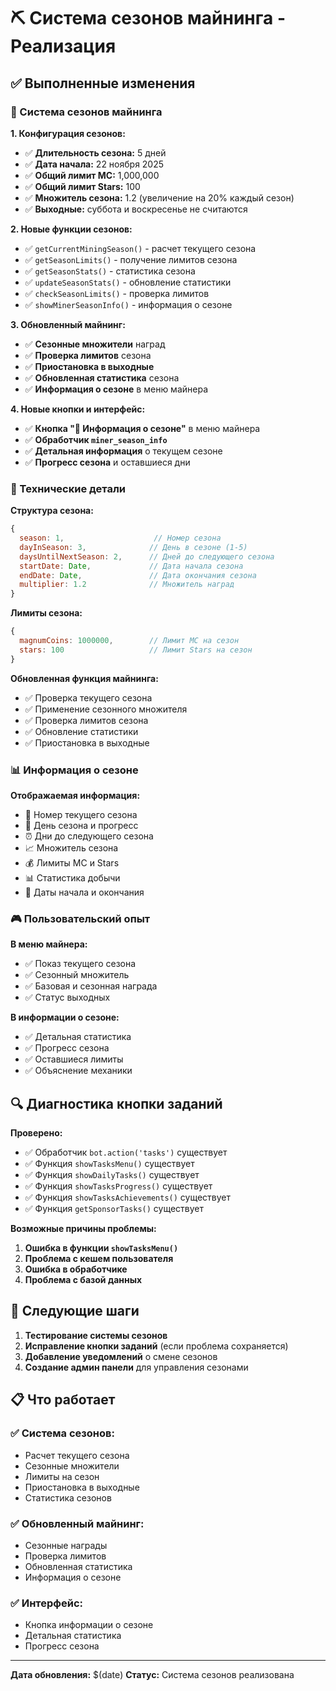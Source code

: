 # ⛏️ Система сезонов майнинга - Реализация

## ✅ Выполненные изменения

### 🎯 Система сезонов майнинга

**1. Конфигурация сезонов:**
- ✅ **Длительность сезона:** 5 дней
- ✅ **Дата начала:** 22 ноября 2025
- ✅ **Общий лимит MC:** 1,000,000
- ✅ **Общий лимит Stars:** 100
- ✅ **Множитель сезона:** 1.2 (увеличение на 20% каждый сезон)
- ✅ **Выходные:** суббота и воскресенье не считаются

**2. Новые функции сезонов:**
- ✅ `getCurrentMiningSeason()` - расчет текущего сезона
- ✅ `getSeasonLimits()` - получение лимитов сезона
- ✅ `getSeasonStats()` - статистика сезона
- ✅ `updateSeasonStats()` - обновление статистики
- ✅ `checkSeasonLimits()` - проверка лимитов
- ✅ `showMinerSeasonInfo()` - информация о сезоне

**3. Обновленный майнинг:**
- ✅ **Сезонные множители** наград
- ✅ **Проверка лимитов** сезона
- ✅ **Приостановка в выходные**
- ✅ **Обновленная статистика** сезона
- ✅ **Информация о сезоне** в меню майнера

**4. Новые кнопки и интерфейс:**
- ✅ **Кнопка "📅 Информация о сезоне"** в меню майнера
- ✅ **Обработчик `miner_season_info`**
- ✅ **Детальная информация** о текущем сезоне
- ✅ **Прогресс сезона** и оставшиеся дни

### 🔧 Технические детали

**Структура сезона:**
```javascript
{
  season: 1,                    // Номер сезона
  dayInSeason: 3,              // День в сезоне (1-5)
  daysUntilNextSeason: 2,      // Дней до следующего сезона
  startDate: Date,             // Дата начала сезона
  endDate: Date,               // Дата окончания сезона
  multiplier: 1.2              // Множитель наград
}
```

**Лимиты сезона:**
```javascript
{
  magnumCoins: 1000000,        // Лимит MC на сезон
  stars: 100                   // Лимит Stars на сезон
}
```

**Обновленная функция майнинга:**
- ✅ Проверка текущего сезона
- ✅ Применение сезонного множителя
- ✅ Проверка лимитов сезона
- ✅ Обновление статистики
- ✅ Приостановка в выходные

### 📊 Информация о сезоне

**Отображаемая информация:**
- 🎯 Номер текущего сезона
- 📅 День сезона и прогресс
- ⏰ Дни до следующего сезона
- 📈 Множитель сезона
- 💰 Лимиты MC и Stars
- 📊 Статистика добычи
- 📅 Даты начала и окончания

### 🎮 Пользовательский опыт

**В меню майнера:**
- ✅ Показ текущего сезона
- ✅ Сезонный множитель
- ✅ Базовая и сезонная награда
- ✅ Статус выходных

**В информации о сезоне:**
- ✅ Детальная статистика
- ✅ Прогресс сезона
- ✅ Оставшиеся лимиты
- ✅ Объяснение механики

## 🔍 Диагностика кнопки заданий

**Проверено:**
- ✅ Обработчик `bot.action('tasks')` существует
- ✅ Функция `showTasksMenu()` существует
- ✅ Функция `showDailyTasks()` существует
- ✅ Функция `showTasksProgress()` существует
- ✅ Функция `showTasksAchievements()` существует
- ✅ Функция `getSponsorTasks()` существует

**Возможные причины проблемы:**
1. **Ошибка в функции `showTasksMenu()`**
2. **Проблема с кешем пользователя**
3. **Ошибка в обработчике**
4. **Проблема с базой данных**

## 🚀 Следующие шаги

1. **Тестирование системы сезонов**
2. **Исправление кнопки заданий** (если проблема сохраняется)
3. **Добавление уведомлений** о смене сезонов
4. **Создание админ панели** для управления сезонами

## 📋 Что работает

### ✅ Система сезонов:
- Расчет текущего сезона
- Сезонные множители
- Лимиты на сезон
- Приостановка в выходные
- Статистика сезонов

### ✅ Обновленный майнинг:
- Сезонные награды
- Проверка лимитов
- Обновленная статистика
- Информация о сезоне

### ✅ Интерфейс:
- Кнопка информации о сезоне
- Детальная статистика
- Прогресс сезона

---
**Дата обновления:** $(date)
**Статус:** Система сезонов реализована
